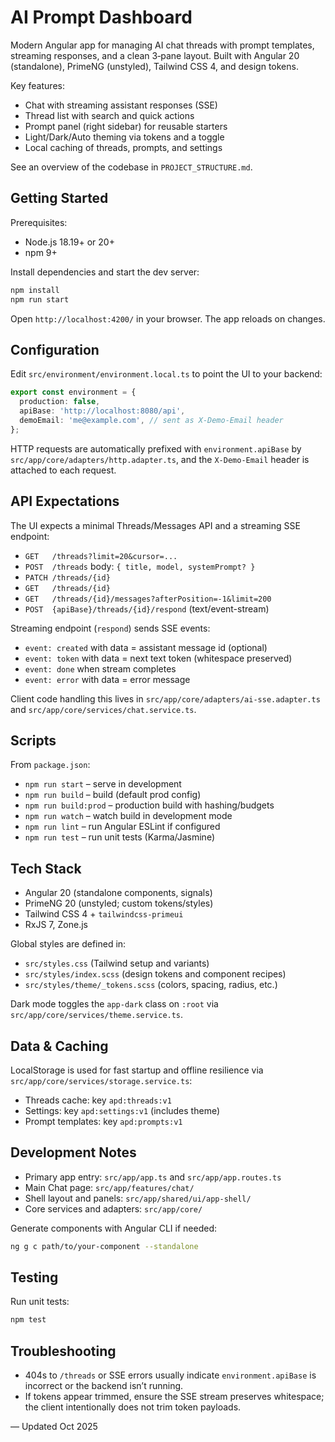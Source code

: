# AI Prompt Dashboard

Modern Angular app for managing AI chat threads with prompt templates, streaming responses, and a clean 3‑pane layout. Built with Angular 20 (standalone), PrimeNG (unstyled), Tailwind CSS 4, and design tokens.

Key features:
- Chat with streaming assistant responses (SSE)
- Thread list with search and quick actions
- Prompt panel (right sidebar) for reusable starters
- Light/Dark/Auto theming via tokens and a toggle
- Local caching of threads, prompts, and settings

See an overview of the codebase in `PROJECT_STRUCTURE.md`.

## Getting Started

Prerequisites:
- Node.js 18.19+ or 20+
- npm 9+

Install dependencies and start the dev server:

```bash
npm install
npm run start
```

Open `http://localhost:4200/` in your browser. The app reloads on changes.

## Configuration

Edit `src/environment/environment.local.ts` to point the UI to your backend:

```ts
export const environment = {
  production: false,
  apiBase: 'http://localhost:8080/api',
  demoEmail: 'me@example.com', // sent as X-Demo-Email header
};
```

HTTP requests are automatically prefixed with `environment.apiBase` by `src/app/core/adapters/http.adapter.ts`, and the `X-Demo-Email` header is attached to each request.

## API Expectations

The UI expects a minimal Threads/Messages API and a streaming SSE endpoint:

- `GET   /threads?limit=20&cursor=...`
- `POST  /threads` body: `{ title, model, systemPrompt? }`
- `PATCH /threads/{id}`
- `GET   /threads/{id}`
- `GET   /threads/{id}/messages?afterPosition=-1&limit=200`
- `POST  {apiBase}/threads/{id}/respond` (text/event-stream)

Streaming endpoint (`respond`) sends SSE events:
- `event: created` with data = assistant message id (optional)
- `event: token`   with data = next text token (whitespace preserved)
- `event: done`    when stream completes
- `event: error`   with data = error message

Client code handling this lives in `src/app/core/adapters/ai-sse.adapter.ts` and `src/app/core/services/chat.service.ts`.

## Scripts

From `package.json`:
- `npm run start` – serve in development
- `npm run build` – build (default prod config)
- `npm run build:prod` – production build with hashing/budgets
- `npm run watch` – watch build in development mode
- `npm run lint` – run Angular ESLint if configured
- `npm run test` – run unit tests (Karma/Jasmine)

## Tech Stack

- Angular 20 (standalone components, signals)
- PrimeNG 20 (unstyled; custom tokens/styles)
- Tailwind CSS 4 + `tailwindcss-primeui`
- RxJS 7, Zone.js

Global styles are defined in:
- `src/styles.css` (Tailwind setup and variants)
- `src/styles/index.scss` (design tokens and component recipes)
- `src/styles/theme/_tokens.scss` (colors, spacing, radius, etc.)

Dark mode toggles the `app-dark` class on `:root` via `src/app/core/services/theme.service.ts`.

## Data & Caching

LocalStorage is used for fast startup and offline resilience via `src/app/core/services/storage.service.ts`:
- Threads cache: key `apd:threads:v1`
- Settings: key `apd:settings:v1` (includes theme)
- Prompt templates: key `apd:prompts:v1`

## Development Notes

- Primary app entry: `src/app/app.ts` and `src/app/app.routes.ts`
- Main Chat page: `src/app/features/chat/`
- Shell layout and panels: `src/app/shared/ui/app-shell/`
- Core services and adapters: `src/app/core/`

Generate components with Angular CLI if needed:

```bash
ng g c path/to/your-component --standalone
```

## Testing

Run unit tests:

```bash
npm test
```

## Troubleshooting

- 404s to `/threads` or SSE errors usually indicate `environment.apiBase` is incorrect or the backend isn’t running.
- If tokens appear trimmed, ensure the SSE stream preserves whitespace; the client intentionally does not trim token payloads.

— Updated Oct 2025
